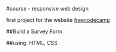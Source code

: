 #course -   responsive web design 

first project for the website [freecodecamp](https://www.freecodecamp.org)

##Build a Survey Form

##using: HTML, CSS



